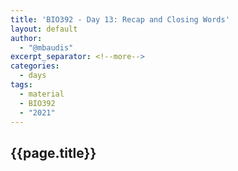 ```yaml
---
title: 'BIO392 - Day 13: Recap and Closing Words'
layout: default
author:
  - "@mbaudis"
excerpt_separator: <!--more-->
categories:
  - days
tags:
  - material
  - BIO392
  - "2021"
---
```


## {{page.title}}

<!--more-->
